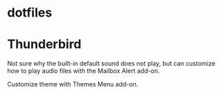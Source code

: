 dotfiles
========

Thunderbird
===========

Not sure why the built-in default sound does not play, but can customize
how to play audio files with the Mailbox Alert add-on.

Customize theme with Themes Menu add-on.
